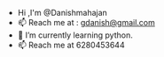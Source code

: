 - Hi ,I'm @Danishmahajan
- 📫 Reach me at : gdanish@gmail.com
- 🌱 I’m currently learning python.
- 📫 Reach me at 6280453644
<!--
**Danishmahajan/Danishmahajan** is a ✨ _special_ ✨ repository because its `README.md` (this file) appears on your GitHub profile.

Here are some ideas to get you started:

- 🔭 I’m currently working on ...
- 🌱 I’m currently learning ...
- 👯 I’m looking to collaborate on ...
- 🤔 I’m looking for help with ...
- 💬 Ask me about ...
- 📫 How to reach me: ...
- 😄 Pronouns: ...
- ⚡ Fun fact: ...
-->
